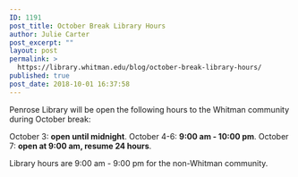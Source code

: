 ```yaml
---
ID: 1191
post_title: October Break Library Hours
author: Julie Carter
post_excerpt: ""
layout: post
permalink: >
  https://library.whitman.edu/blog/october-break-library-hours/
published: true
post_date: 2018-10-01 16:37:58
---
```

Penrose Library will be open the following hours to the Whitman community during October break:

October 3: <strong>open until midnight</strong>.
October 4-6: <strong>9:00 am - 10:00 pm</strong>.
October 7: <strong>open at 9:00 am, resume 24 hours</strong>.

Library hours are 9:00 am - 9:00 pm for the non-Whitman community.